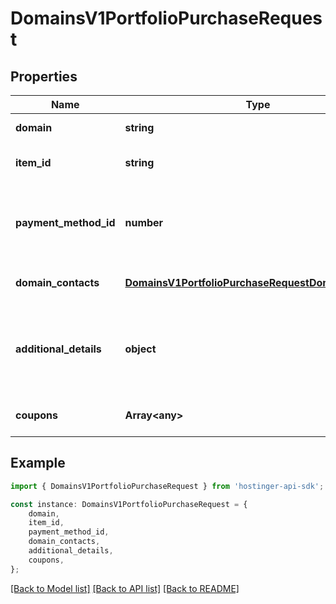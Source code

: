 # DomainsV1PortfolioPurchaseRequest


## Properties

Name | Type | Description | Notes
------------ | ------------- | ------------- | -------------
**domain** | **string** | Domain name | [default to undefined]
**item_id** | **string** | Catalog price item ID | [default to undefined]
**payment_method_id** | **number** | Payment method ID, default will be used if not provided | [optional] [default to undefined]
**domain_contacts** | [**DomainsV1PortfolioPurchaseRequestDomainContacts**](DomainsV1PortfolioPurchaseRequestDomainContacts.md) |  | [optional] [default to undefined]
**additional_details** | **object** | Additional registration data, possible values depends on TLD | [optional] [default to undefined]
**coupons** | **Array&lt;any&gt;** | Discount coupon codes | [optional] [default to undefined]

## Example

```typescript
import { DomainsV1PortfolioPurchaseRequest } from 'hostinger-api-sdk';

const instance: DomainsV1PortfolioPurchaseRequest = {
    domain,
    item_id,
    payment_method_id,
    domain_contacts,
    additional_details,
    coupons,
};
```

[[Back to Model list]](../README.md#documentation-for-models) [[Back to API list]](../README.md#documentation-for-api-endpoints) [[Back to README]](../README.md)
